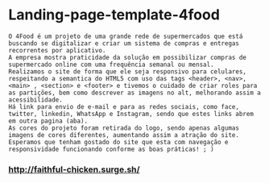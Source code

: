 # Landing-page-template-4food

```Nela há informações sobre a empresa, serviço fornecido, nosso time, trabalhe conosco, e forma de entrar em contato.
O 4Food é um projeto de uma grande rede de supermercados que está buscando se digitalizar e criar um sistema de compras e entregas recorrentes por aplicativo. 
A empresa mostra praticidade da solução em possibilizar compras de supermercado online com uma frequência semanal ou mensal.
Realizamos o site de forma que ele seja responsivo para celulares, respeitando a semantica do HTML5 com uso das tags <header>, <nav>, <main> , <section> e <footer> e tivemos o cuidado de criar roles para as partições, bem como descrever as imagens no alt, melhorando assim a acessibilidade.
Há link para envio de e-mail e para as redes sociais, como face, twitter, linkedin, WhatsApp e Instagram, sendo que estes links abrem em outra pagina (aba).
As cores do projeto foram retirada do logo, sendo apenas algumas imagens de cores diferentes, aumentando assim a atração do site.
Esperamos que tenham gostado do site que esta com navegação e responsividade funcionando conforme as boas práticas! ; )
```
### http://faithful-chicken.surge.sh/
